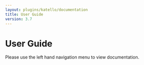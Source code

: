 ```yaml
---
layout: plugins/katello/documentation
title: User Guide
version: 3.7
---
```


# User Guide

Please use the left hand navigation menu to view documentation.
